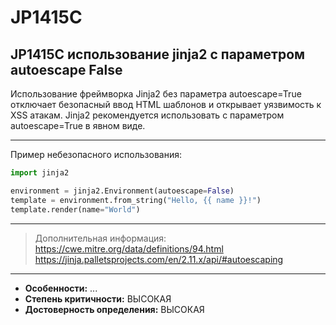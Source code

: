 # JP1415C
## JP1415C использование jinja2 с параметром autoescape False
Использование фреймворка Jinja2 без параметра autoescape=True отключает безопасный ввод
HTML шаблонов и открывает уязвимость к XSS атакам. Jinja2 рекомендуется использовать с параметром
autoescape=True в явном виде.


---
Пример небезопасного использования:
```python linenums="1"
import jinja2

environment = jinja2.Environment(autoescape=False)
template = environment.from_string("Hello, {{ name }}!")
template.render(name="World")
```
---
> Дополнительная информация:
> <https://cwe.mitre.org/data/definitions/94.html>
> <https://jinja.palletsprojects.com/en/2.11.x/api/#autoescaping>
---
* __Особенности:__ ...
* __Степень критичности:__ ВЫСОКАЯ
* __Достоверность определения:__ ВЫСОКАЯ
